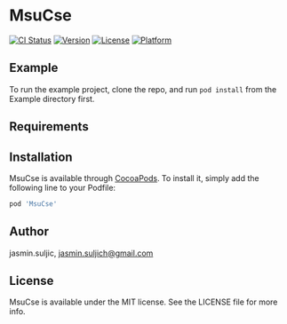 # MsuCse

[![CI Status](https://img.shields.io/travis/jasmin.suljic/MsuCse.svg?style=flat)](https://travis-ci.org/jasmin.suljic/MsuCse)
[![Version](https://img.shields.io/cocoapods/v/MsuCse.svg?style=flat)](https://cocoapods.org/pods/MsuCse)
[![License](https://img.shields.io/cocoapods/l/MsuCse.svg?style=flat)](https://cocoapods.org/pods/MsuCse)
[![Platform](https://img.shields.io/cocoapods/p/MsuCse.svg?style=flat)](https://cocoapods.org/pods/MsuCse)

## Example

To run the example project, clone the repo, and run `pod install` from the Example directory first.

## Requirements

## Installation

MsuCse is available through [CocoaPods](https://cocoapods.org). To install
it, simply add the following line to your Podfile:

```ruby
pod 'MsuCse'
```

## Author

jasmin.suljic, jasmin.suljich@gmail.com

## License

MsuCse is available under the MIT license. See the LICENSE file for more info.
